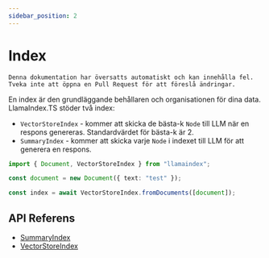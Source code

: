 ```yaml
---
sidebar_position: 2
---
```


# Index

`Denna dokumentation har översatts automatiskt och kan innehålla fel. Tveka inte att öppna en Pull Request för att föreslå ändringar.`

En index är den grundläggande behållaren och organisationen för dina data. LlamaIndex.TS stöder två index:

- `VectorStoreIndex` - kommer att skicka de bästa-k `Node` till LLM när en respons genereras. Standardvärdet för bästa-k är 2.
- `SummaryIndex` - kommer att skicka varje `Node` i indexet till LLM för att generera en respons.

```typescript
import { Document, VectorStoreIndex } from "llamaindex";

const document = new Document({ text: "test" });

const index = await VectorStoreIndex.fromDocuments([document]);
```

## API Referens

- [SummaryIndex](../../api/classes/SummaryIndex.md)
- [VectorStoreIndex](../../api/classes/VectorStoreIndex.md)

